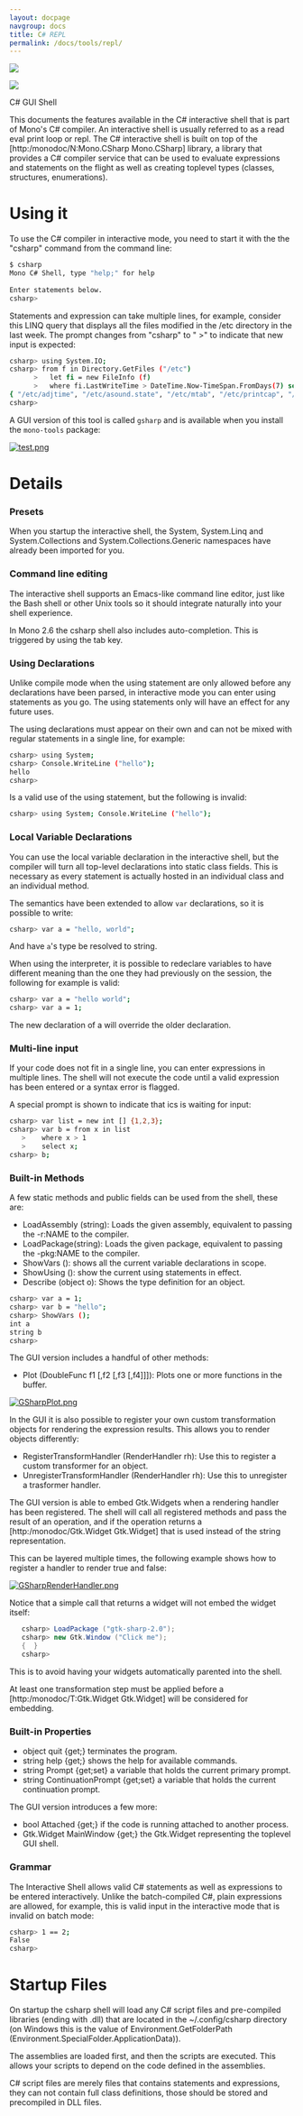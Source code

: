 ```yaml
---
layout: docpage
navgroup: docs
title: C# REPL
permalink: /docs/tools/repl/
---
```


[![]({{site.github.url}}/old_site/images/9/9c/Xbyhja.png)]({{site.github.url}}/old_site/images/9/9c/Xbyhja.png)

[![](/skins/common/images/magnify-clip.png)]({{site.github.url}}/old_site/images/9/9c/Xbyhja.png "Enlarge")

C\# GUI Shell

This documents the features available in the C\# interactive shell that is part of Mono's C\# compiler. An interactive shell is usually referred to as a read eval print loop or repl. The C\# interactive shell is built on top of the [http:/monodoc/N:Mono.CSharp Mono.CSharp] library, a library that provides a C\# compiler service that can be used to evaluate expressions and statements on the flight as well as creating toplevel types (classes, structures, enumerations).

Using it
========

To use the C\# compiler in interactive mode, you need to start it with the the "csharp" command from the command line:

``` bash
$ csharp
Mono C# Shell, type "help;" for help
 
Enter statements below.
csharp>
```

Statements and expression can take multiple lines, for example, consider this LINQ query that displays all the files modified in the /etc directory in the last week. The prompt changes from "csharp" to " \>" to indicate that new input is expected:

``` bash
csharp> using System.IO;
csharp> from f in Directory.GetFiles ("/etc")
      >   let fi = new FileInfo (f)  
      >   where fi.LastWriteTime > DateTime.Now-TimeSpan.FromDays(7) select f; 
{ "/etc/adjtime", "/etc/asound.state", "/etc/mtab", "/etc/printcap", "/etc/resolv.conf" }
csharp>
```

A GUI version of this tool is called `gsharp` and is available when you install the `mono-tools` package:

[![test.png]({{site.github.url}}/old_site/images/9/9c/Xbyhja.png)]({{site.github.url}}/old_site/images/9/9c/Xbyhja.png)

Details
=======

### Presets

When you startup the interactive shell, the System, System.Linq and System.Collections and System.Collections.Generic namespaces have already been imported for you.

### Command line editing

The interactive shell supports an Emacs-like command line editor, just like the Bash shell or other Unix tools so it should integrate naturally into your shell experience.

In Mono 2.6 the csharp shell also includes auto-completion. This is triggered by using the tab key.

### Using Declarations

Unlike compile mode when the using statement are only allowed before any declarations have been parsed, in interactive mode you can enter using statements as you go. The using statements only will have an effect for any future uses.

The using declarations must appear on their own and can not be mixed with regular statements in a single line, for example:

``` bash
csharp> using System;
csharp> Console.WriteLine ("hello");
hello
csharp>
```

Is a valid use of the using statement, but the following is invalid:

``` bash
csharp> using System; Console.WriteLine ("hello");
```

### Local Variable Declarations

You can use the local variable declaration in the interactive shell, but the compiler will turn all top-level declarations into static class fields. This is necessary as every statement is actually hosted in an individual class and an individual method.

The semantics have been extended to allow `var` declarations, so it is possible to write:

``` bash
csharp> var a = "hello, world";
```

And have `a`'s type be resolved to string.

When using the interpreter, it is possible to redeclare variables to have different meaning than the one they had previously on the session, the following for example is valid:

``` bash
csharp> var a = "hello world";
csharp> var a = 1;
```

The new declaration of a will override the older declaration.

### Multi-line input

If your code does not fit in a single line, you can enter expressions in multiple lines. The shell will not execute the code until a valid expression has been entered or a syntax error is flagged.

A special prompt is shown to indicate that ics is waiting for input:

``` bash
csharp> var list = new int [] {1,2,3};
csharp> var b = from x in list
   >    where x > 1
   >    select x;
csharp> b;
```

### Built-in Methods

A few static methods and public fields can be used from the shell, these are:

-   LoadAssembly (string): Loads the given assembly, equivalent to passing the -r:NAME to the compiler.
-   LoadPackage(string): Loads the given package, equivalent to passing the -pkg:NAME to the compiler.
-   ShowVars (): shows all the current variable declarations in scope.
-   ShowUsing (): show the current using statements in effect.
-   Describe (object o): Shows the type definition for an object.

<!-- -->

``` bash
csharp> var a = 1;
csharp> var b = "hello";
csharp> ShowVars ();
int a
string b
csharp>
```

The GUI version includes a handful of other methods:

-   Plot (DoubleFunc f1 [,f2 [,f3 [,f4]]]): Plots one or more functions in the buffer.

[![GSharpPlot.png]({{site.github.url}}/old_site/images/7/75/GSharpPlot.png)]({{site.github.url}}/old_site/images/7/75/GSharpPlot.png)

In the GUI it is also possible to register your own custom transformation objects for rendering the expression results. This allows you to render objects differently:

-   RegisterTransformHandler (RenderHandler rh): Use this to register a custom transformer for an object.
-   UnregisterTransformHandler (RenderHandler rh): Use this to unregister a trasformer handler.

The GUI version is able to embed Gtk.Widgets when a rendering handler has been registered. The shell will call all registered methods and pass the result of an operation, and if the operation returns a [http:/monodoc/Gtk.Widget Gtk.Widget] that is used instead of the string representation.

This can be layered multiple times, the following example shows how to register a handler to render true and false:

[![GSharpRenderHandler.png]({{site.github.url}}/old_site/images/b/bf/GSharpRenderHandler.png)]({{site.github.url}}/old_site/images/b/bf/GSharpRenderHandler.png)

Notice that a simple call that returns a widget will not embed the widget itself:

``` csharp
   csharp> LoadPackage ("gtk-sharp-2.0");
   csharp> new Gtk.Window ("Click me");
   {  }
   csharp>
```

This is to avoid having your widgets automatically parented into the shell.

At least one transformation step must be applied before a [http:/monodoc/T:Gtk.Widget Gtk.Widget] will be considered for embedding.

### Built-in Properties

-   object quit {get;} terminates the program.
-   string help {get;} shows the help for available commands.
-   string Prompt {get;set} a variable that holds the current primary prompt.
-   string ContinuationPrompt {get;set} a variable that holds the current continuation prompt.

The GUI version introduces a few more:

-   bool Attached {get;} if the code is running attached to another process.
-   Gtk.Widget MainWindow {get;} the Gtk.Widget representing the toplevel GUI shell.

### Grammar

The Interactive Shell allows valid C\# statements as well as expressions to be entered interactively. Unlike the batch-compiled C\#, plain expressions are allowed, for example, this is valid input in the interactive mode that is invalid on batch mode:

``` bash
csharp> 1 == 2;
False
csharp>
```

Startup Files
=============

On startup the csharp shell will load any C\# script files and pre-compiled libraries (ending with .dll) that are located in the \~/.config/csharp directory (on Windows this is the value of Environment.GetFolderPath (Environment.SpecialFolder.ApplicationData)).

The assemblies are loaded first, and then the scripts are executed. This allows your scripts to depend on the code defined in the assemblies.

C\# script files are merely files that contains statements and expressions, they can not contain full class definitions, those should be stored and precompiled in DLL files.

